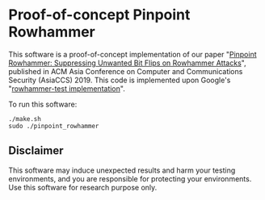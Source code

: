 
# Proof-of-concept Pinpoint Rowhammer

This software is a proof-of-concept implementation of our paper "[Pinpoint Rowhammer: Suppressing Unwanted Bit Flips on Rowhammer Attacks](https://dl.acm.org/citation.cfm?id=3329811)", published in ACM Asia Conference on Computer and Communications Security (AsiaCCS) 2019. This code is implemented upon Google's "[rowhammer-test implementation](https://github.com/google/rowhammer-teist)".

To run this software:

```
./make.sh
sudo ./pinpoint_rowhammer
```

## Disclaimer
This software may induce unexpected results and harm your testing environments, and you are responsible for protecting your environments. Use this software for research purpose only.
